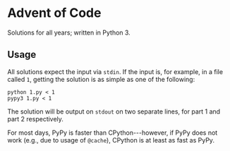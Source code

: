 # Advent of Code

Solutions for all years; written in Python 3.

## Usage

All solutions expect the input via `stdin`. If the input is, for example, in a file called `1`,
getting the solution is as simple as one of the following:

```shell
python 1.py < 1
pypy3 1.py < 1
```

The solution will be output on `stdout` on two separate lines, for part 1 and part 2 respectively.

For most days, PyPy is faster than CPython---however, if PyPy does not work (e.g., due to
usage of `@cache`), CPython is at least as fast as PyPy.

